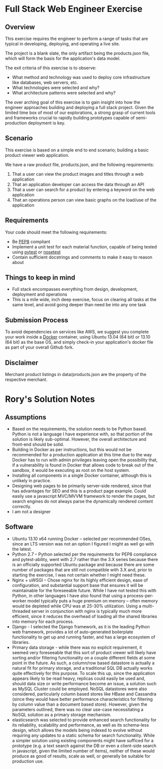 Full Stack Web Engineer Exercise
================================

Overview
--------

This exercise requires the engineer to perform a range of tasks that are typical in developing, deploying, and operating a live site. 

The project is a blank slate, the only artifact being the products.json file, which will form the basis for the application's data model.

The exit criteria of this exercise is to observe:

* What method and technology was used to deploy core infrastructure like databases, web servers, etc.
* What technologies were selected and why?
* What architecture patterns were selected and why?

The over arching goal of this exercise is to gain insight into how the engineer approaches building and deploying a full stack project. Given the limited time box of most of our explorations, a strong grasp of current tools and frameworks crucial to rapidly building prototypes capable of semi-production deployment is key.

Scenario
--------

This exercise is based on a simple end to end scenario; building a basic product viewer web application.

We have a raw product file, products.json, and the following requirements:

1. That a user can view the product images and titles through a web application
2. That an application developer can access the data through an API
3. That a user can search for a product by entering a keyword on the web application
4. That an operations person can view basic graphs on the load/use of the application

Requirements
------------

Your code should meet the following requirements:

* Be [PEP8] compliant
* Implement a unit test for each material function, capable of being tested using [pytest] or [nosetest]
* Contain sufficient docstrings and comments to make it easy to reason about


Things to keep in mind
----------------------
* Full stack encompasses everything from design, development, deployment and operations
* This is a mile wide, inch deep exercise, focus on clearing all tasks at the same level, and avoid going deeper than need be into any one task

Submission Process
------------------

To avoid dependencies on services like AWS, we suggest you complete your work inside a [Docker] container, using Ubuntu 13.04 (64 bit) or 13.10 (64 bit) as the base OS, and simply check-in your application's docker file as part of your overall Github fork.

Disclaimer
---------

Merchant product listings in data/products.json are the property of the respective merchant.

[PEP8]:http://legacy.python.org/dev/peps/pep-0008/
[pytest]:http://pytest.org/latest/
[nosetest]:https://nose.readthedocs.org/en/latest/
[Docker]:https://www.docker.io/

Rory's Solution Notes
=====================

Assumptions
-----------

* Based on the requirements, the solution needs to be Python based.  Python is not a language I have experience with, so that portion of the solution is likely sub-optimal.  However, the overall architecture and front-end should be solid.
* Building in Docker as per instructions, but this would not be recommended for a production application at this time due to the way Docker has to run with admin privileges leaving open the possibility that, if a vulnerability is found in Docker that allows code to break out of the sandbox, it would be executing as root on the host system.
* Installing all components in a single Docker container, although this is unlikely in practice.
* Designing web pages to be primarily server-side rendered, since that has advantages for SEO and this is a product page example.  Could easily use a javascript MVC/MVVM framework to render the pages, but search engines do not always parse the dynamically rendered content correctly.
* I am not a designer

Software
--------
* Ubuntu 13.10 x64 running Docker – selected per recommended OSes, since an LTS version was not an option I figured I might as well go with the latest.
* Python 2.7 – Python selected per the requirements for PEP8 compliance and pytest-ability, went with 2.7 rather than the 3.X series because there is an officially supported Ubuntu package and because there are some number of packages that are still not compatible with 3.X and, prior to starting the exercise, I was not certain whether I might need these.
* Nginx + uWSGI – Chose nginx for its highly efficient design, ease of configuration, and substantial support base that ensures it will be maintainable for the foreseeable future.  While I have not tested this with Python, in other languages I have also found that using a process-per-worker model typically puts a huge premium on memory – often memory would be depleted while CPU was at 25-30% utilization.  Using a multi-threaded server in conjunction with nginx is typically much more efficient, since it reduces the overhead of loading all the shared libraries into memory for each process.
* Django - I selected the Django framework, as it is the leading Python web framework, provides a lot of auto-generated boilerplate functionality to get up and running faster, and has a large ecosystem of libraries.
* Primary data storage - while there was no explicit requirement, it seemed very foreseeable that this sort of product viewer will likely have sorting and/or filtering functionality on a couple different fields at some point in the future.  As such, a column/row based datastore is actually a natural fit for primary storage, and a traditional SQL DB actually works quite effectively for this purpose.  To scale this up, since the  application appears likely to be read heavy, replicas could easily be used and, should data size or write performance become an issue, a solution such as MySQL Cluster could be employed.  NoSQL datastores were also considered, particularly column based stores like HBase and Cassandra (since they would have better performance characteristics for filtering by column value than a document based store).  However, given the parameters outlined, there was no clear use-case necessitating a NoSQL solution as a primary storage mechanism.
* elasticsearch was selected to provide enhanced search functionality for its reliability, scalability and performance, as well as its schema-less design, which allows the models being indexed to evolve without requiring any updates to a static schema for search functionality.  While a simpler solution using existing components might have sufficed for a prototype (e.g. a text search against the DB or even a client-side search in javascript, given the limited number of items), neither of these would produce as good of results, scale as well, or generally be suitable for production use.

